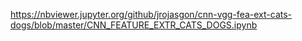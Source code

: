 https://nbviewer.jupyter.org/github/jrojasgon/cnn-vgg-fea-ext-cats-dogs/blob/master/CNN_FEATURE_EXTR_CATS_DOGS.ipynb
